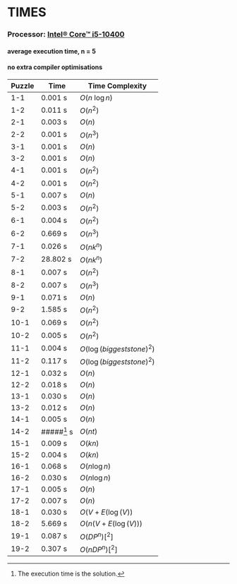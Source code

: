 # TIMES
### **Processor:** [Intel® Core™ i5-10400](https://www.intel.com/content/www/us/en/products/sku/199271/intel-core-i510400-processor-12m-cache-up-to-4-30-ghz/specifications.html)
#### average execution time, n = 5
#### no extra compiler optimisations
|Puzzle|Time|Time Complexity|
|---|---|---|
|1-1|0.001 s|$O(n\ \log{n})$|
|1-2|0.011 s|$O(n^2)$|
|2-1|0.003 s|$O(n)$|
|2-2|0.001 s|$O(n^3)$|
|3-1|0.001 s|$O(n)$|
|3-2|0.001 s|$O(n)$|
|4-1|0.001 s|$O(n^2)$|
|4-2|0.001 s|$O(n^2)$|
|5-1|0.007 s|$O(n)$|
|5-2|0.003 s|$O(n^2)$|
|6-1|0.004 s|$O(n^2)$|
|6-2|0.669 s|$O(n^3)$|
|7-1|0.026 s|$O(nk^{n})$|
|7-2|28.802 s|$O(nk^{n})$|
|8-1|0.007 s|$O(n^2)$|
|8-2|0.007 s|$O(n^3)$|
|9-1|0.071 s|$O(n)$|
|9-2|1.585 s|$O(n^2)$|
|10-1|0.069 s|$O(n^2)$|
|10-2|0.005 s|$O(n^2)$|
|11-1|0.004 s|$O(\log(biggest stone)^2)$|
|11-2|0.117 s|$O(\log(biggest stone)^2)$|
|12-1|0.032 s|$O(n)$|
|12-2|0.018 s|$O(n)$|
|13-1|0.030 s|$O(n)$|
|13-2|0.012 s|$O(n)$|
|14-1|0.005 s|$O(n)$|
|14-2|#####[^1] s|$O(nt)$| 
|15-1|0.009 s|$O(kn)$|
|15-2|0.004 s|$O(kn)$|
|16-1|0.068 s|$O(n\log{n})$|
|16-2|0.030 s|$O(n\log{n})$|
|17-1|0.005 s|$O(n)$|
|17-2|0.007 s|$O(n)$|
|18-1|0.030 s|$O(V+E(\log(V))$|
|18-2|5.669 s|$O(n(V+E(\log(V)))$|
|19-1|0.087 s|$O(DP^n)[^2]$|
|19-2|0.307 s|$O(nDP^n)[^2]$|

[^1]: The execution time is the solution.
[^2]: D is the number of designs, P is the number of patterns, n is the length of the patterns
